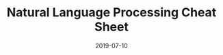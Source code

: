 ---
layout: post
title: Natural Language Processing Cheat Sheet
date: 2019-07-10
Author: 来自中世界
categories: [technology]
tags: [nlp]
comments: true
---